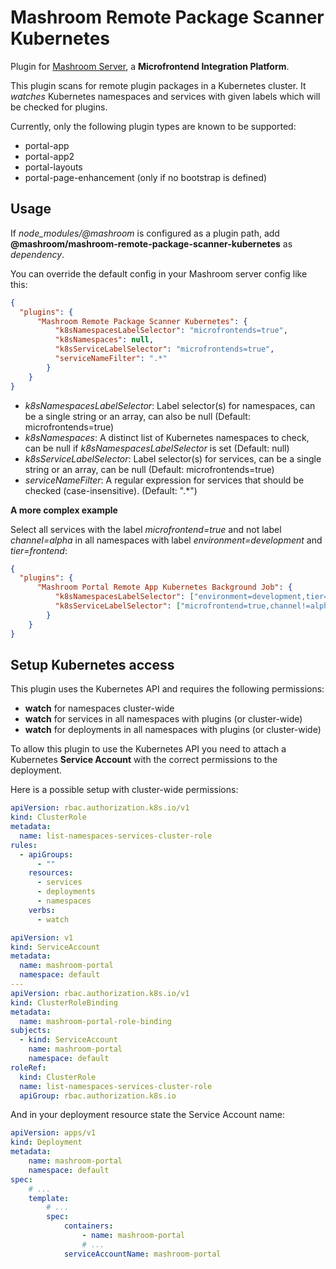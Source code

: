 
# Mashroom Remote Package Scanner Kubernetes

Plugin for [Mashroom Server](https://www.mashroom-server.com), a **Microfrontend Integration Platform**.

This plugin scans for remote plugin packages in a Kubernetes cluster.
It *watches* Kubernetes namespaces and services with given labels which will be checked for plugins.

Currently, only the following plugin types are known to be supported:

* portal-app
* portal-app2
* portal-layouts
* portal-page-enhancement (only if no bootstrap is defined)

## Usage

If *node_modules/@mashroom* is configured as a plugin path, add **@mashroom/mashroom-remote-package-scanner-kubernetes** as *dependency*.

You can override the default config in your Mashroom server config like this:


```json
{
  "plugins": {
      "Mashroom Remote Package Scanner Kubernetes": {
          "k8sNamespacesLabelSelector": "microfrontends=true",
          "k8sNamespaces": null,
          "k8sServiceLabelSelector": "microfrontends=true",
          "serviceNameFilter": ".*"
        }
    }
}
```

* _k8sNamespacesLabelSelector_: Label selector(s) for namespaces, can be a single string or an array, can also be null (Default: microfrontends=true)
* _k8sNamespaces_: A distinct list of Kubernetes namespaces to check, can be null if _k8sNamespacesLabelSelector_ is set (Default: null)
* _k8sServiceLabelSelector_: Label selector(s) for services, can be a single string or an array, can be null (Default: microfrontends=true)
* _serviceNameFilter_: A regular expression for services that should be checked (case-insensitive). (Default: ".*")

**A more complex example**

Select all services with the label *microfrontend=true* and not label *channel=alpha* in all namespaces with label *environment=development* and *tier=frontend*:

```json
{
  "plugins": {
      "Mashroom Portal Remote App Kubernetes Background Job": {
          "k8sNamespacesLabelSelector": ["environment=development,tier=frontend"],
          "k8sServiceLabelSelector": ["microfrontend=true,channel!=alpha"]
        }
    }
}
```

## Setup Kubernetes access

This plugin uses the Kubernetes API and requires the following permissions:

 * **watch** for namespaces cluster-wide
 * **watch** for services in all namespaces with plugins (or cluster-wide)
 * **watch** for deployments in all namespaces with plugins (or cluster-wide)

To allow this plugin to use the Kubernetes API you need to attach a Kubernetes **Service Account** with the correct permissions to the deployment.

Here is a possible setup with cluster-wide permissions:

```yaml
apiVersion: rbac.authorization.k8s.io/v1
kind: ClusterRole
metadata:
  name: list-namespaces-services-cluster-role
rules:
  - apiGroups:
      - ""
    resources:
      - services
      - deployments
      - namespaces
    verbs:
      - watch
```

```yaml
apiVersion: v1
kind: ServiceAccount
metadata:
  name: mashroom-portal
  namespace: default
---
apiVersion: rbac.authorization.k8s.io/v1
kind: ClusterRoleBinding
metadata:
  name: mashroom-portal-role-binding
subjects:
  - kind: ServiceAccount
    name: mashroom-portal
    namespace: default
roleRef:
  kind: ClusterRole
  name: list-namespaces-services-cluster-role
  apiGroup: rbac.authorization.k8s.io
```

And in your deployment resource state the Service Account name:

```yaml
apiVersion: apps/v1
kind: Deployment
metadata:
    name: mashroom-portal
    namespace: default
spec:
    # ...
    template:
        # ...
        spec:
            containers:
                - name: mashroom-portal
                # ...
            serviceAccountName: mashroom-portal
```
